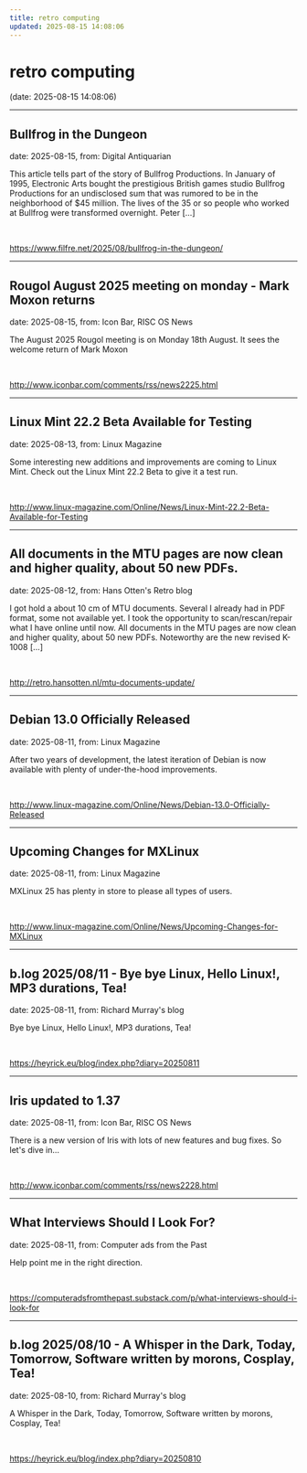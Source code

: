```yaml
---
title: retro computing
updated: 2025-08-15 14:08:06
---
```


# retro computing

(date: 2025-08-15 14:08:06)

---

## Bullfrog in the Dungeon

date: 2025-08-15, from: Digital Antiquarian

This article tells part of the story of Bullfrog Productions. In January of 1995, Electronic Arts bought the prestigious British games studio Bullfrog Productions for an undisclosed sum that was rumored to be in the neighborhood of $45 million. The lives of the 35 or so people who worked at Bullfrog were transformed overnight. Peter [&#8230;] 

<br> 

<https://www.filfre.net/2025/08/bullfrog-in-the-dungeon/>

---

## Rougol August 2025 meeting on monday - Mark Moxon returns

date: 2025-08-15, from: Icon Bar, RISC OS News

The August 2025 Rougol meeting is on Monday 18th August. It sees the welcome return of Mark Moxon 

<br> 

<http://www.iconbar.com/comments/rss/news2225.html>

---

## Linux Mint 22.2 Beta Available for Testing

date: 2025-08-13, from: Linux Magazine

<p>Some interesting new additions and improvements are coming to Linux Mint. Check out the Linux Mint 22.2 Beta to give it a test run.</p> 

<br> 

<http://www.linux-magazine.com/Online/News/Linux-Mint-22.2-Beta-Available-for-Testing>

---

## All documents in the MTU pages are now clean and higher quality, about 50 new PDFs.

date: 2025-08-12, from: Hans Otten's Retro blog

I got hold a about 10 cm of MTU documents. Several I already had in PDF format, some not available yet. I took the opportunity to scan/rescan/repair what I have online until now. All documents in the MTU pages are now clean and higher quality, about 50 new PDFs. Noteworthy are the new revised K-1008 [&#8230;] 

<br> 

<http://retro.hansotten.nl/mtu-documents-update/>

---

## Debian 13.0 Officially Released

date: 2025-08-11, from: Linux Magazine

<p>After two years of development, the latest iteration of Debian is now available with plenty of under-the-hood improvements.</p> 

<br> 

<http://www.linux-magazine.com/Online/News/Debian-13.0-Officially-Released>

---

## Upcoming Changes for MXLinux

date: 2025-08-11, from: Linux Magazine

<p>MXLinux 25 has plenty in store to please all types of users.</p> 

<br> 

<http://www.linux-magazine.com/Online/News/Upcoming-Changes-for-MXLinux>

---

## b.log 2025/08/11 - Bye bye Linux, Hello Linux!, MP3 durations, Tea!

date: 2025-08-11, from: Richard Murray's blog

Bye bye Linux, Hello Linux!, MP3 durations, Tea! 

<br> 

<https://heyrick.eu/blog/index.php?diary=20250811>

---

## Iris  updated to 1.37

date: 2025-08-11, from: Icon Bar, RISC OS News

There is a new version of Iris with lots of new features and bug fixes. So let's dive in... 

<br> 

<http://www.iconbar.com/comments/rss/news2228.html>

---

## What Interviews Should I Look For?

date: 2025-08-11, from: Computer ads from the Past

Help point me in the right direction. 

<br> 

<https://computeradsfromthepast.substack.com/p/what-interviews-should-i-look-for>

---

## b.log 2025/08/10 - A Whisper in the Dark, Today, Tomorrow, Software written by morons, Cosplay, Tea!

date: 2025-08-10, from: Richard Murray's blog

A Whisper in the Dark, Today, Tomorrow, Software written by morons, Cosplay, Tea! 

<br> 

<https://heyrick.eu/blog/index.php?diary=20250810>

